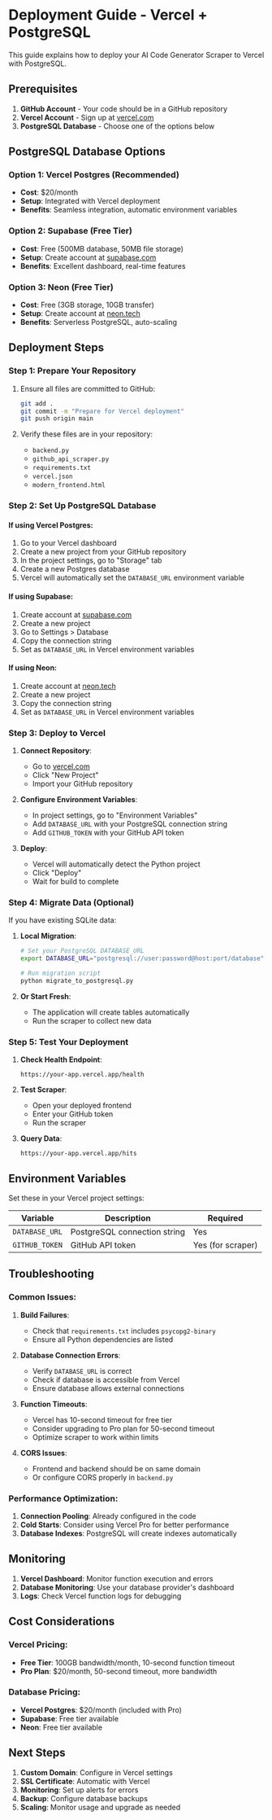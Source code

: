 # Deployment Guide - Vercel + PostgreSQL

This guide explains how to deploy your AI Code Generator Scraper to Vercel with PostgreSQL.

## Prerequisites

1. **GitHub Account** - Your code should be in a GitHub repository
2. **Vercel Account** - Sign up at [vercel.com](https://vercel.com)
3. **PostgreSQL Database** - Choose one of the options below

## PostgreSQL Database Options

### Option 1: Vercel Postgres (Recommended)
- **Cost**: $20/month
- **Setup**: Integrated with Vercel deployment
- **Benefits**: Seamless integration, automatic environment variables

### Option 2: Supabase (Free Tier)
- **Cost**: Free (500MB database, 50MB file storage)
- **Setup**: Create account at [supabase.com](https://supabase.com)
- **Benefits**: Excellent dashboard, real-time features

### Option 3: Neon (Free Tier)
- **Cost**: Free (3GB storage, 10GB transfer)
- **Setup**: Create account at [neon.tech](https://neon.tech)
- **Benefits**: Serverless PostgreSQL, auto-scaling

## Deployment Steps

### Step 1: Prepare Your Repository

1. Ensure all files are committed to GitHub:
   ```bash
   git add .
   git commit -m "Prepare for Vercel deployment"
   git push origin main
   ```

2. Verify these files are in your repository:
   - `backend.py`
   - `github_api_scraper.py`
   - `requirements.txt`
   - `vercel.json`
   - `modern_frontend.html`

### Step 2: Set Up PostgreSQL Database

#### If using Vercel Postgres:
1. Go to your Vercel dashboard
2. Create a new project from your GitHub repository
3. In the project settings, go to "Storage" tab
4. Create a new Postgres database
5. Vercel will automatically set the `DATABASE_URL` environment variable

#### If using Supabase:
1. Create account at [supabase.com](https://supabase.com)
2. Create a new project
3. Go to Settings > Database
4. Copy the connection string
5. Set as `DATABASE_URL` in Vercel environment variables

#### If using Neon:
1. Create account at [neon.tech](https://neon.tech)
2. Create a new project
3. Copy the connection string
4. Set as `DATABASE_URL` in Vercel environment variables

### Step 3: Deploy to Vercel

1. **Connect Repository**:
   - Go to [vercel.com](https://vercel.com)
   - Click "New Project"
   - Import your GitHub repository

2. **Configure Environment Variables**:
   - In project settings, go to "Environment Variables"
   - Add `DATABASE_URL` with your PostgreSQL connection string
   - Add `GITHUB_TOKEN` with your GitHub API token

3. **Deploy**:
   - Vercel will automatically detect the Python project
   - Click "Deploy"
   - Wait for build to complete

### Step 4: Migrate Data (Optional)

If you have existing SQLite data:

1. **Local Migration**:
   ```bash
   # Set your PostgreSQL DATABASE_URL
   export DATABASE_URL="postgresql://user:password@host:port/database"
   
   # Run migration script
   python migrate_to_postgresql.py
   ```

2. **Or Start Fresh**:
   - The application will create tables automatically
   - Run the scraper to collect new data

### Step 5: Test Your Deployment

1. **Check Health Endpoint**:
   ```
   https://your-app.vercel.app/health
   ```

2. **Test Scraper**:
   - Open your deployed frontend
   - Enter your GitHub token
   - Run the scraper

3. **Query Data**:
   ```
   https://your-app.vercel.app/hits
   ```

## Environment Variables

Set these in your Vercel project settings:

| Variable | Description | Required |
|----------|-------------|----------|
| `DATABASE_URL` | PostgreSQL connection string | Yes |
| `GITHUB_TOKEN` | GitHub API token | Yes (for scraper) |

## Troubleshooting

### Common Issues:

1. **Build Failures**:
   - Check that `requirements.txt` includes `psycopg2-binary`
   - Ensure all Python dependencies are listed

2. **Database Connection Errors**:
   - Verify `DATABASE_URL` is correct
   - Check if database is accessible from Vercel
   - Ensure database allows external connections

3. **Function Timeouts**:
   - Vercel has 10-second timeout for free tier
   - Consider upgrading to Pro plan for 50-second timeout
   - Optimize scraper to work within limits

4. **CORS Issues**:
   - Frontend and backend should be on same domain
   - Or configure CORS properly in `backend.py`

### Performance Optimization:

1. **Connection Pooling**: Already configured in the code
2. **Cold Starts**: Consider using Vercel Pro for better performance
3. **Database Indexes**: PostgreSQL will create indexes automatically

## Monitoring

1. **Vercel Dashboard**: Monitor function execution and errors
2. **Database Monitoring**: Use your database provider's dashboard
3. **Logs**: Check Vercel function logs for debugging

## Cost Considerations

### Vercel Pricing:
- **Free Tier**: 100GB bandwidth/month, 10-second function timeout
- **Pro Plan**: $20/month, 50-second timeout, more bandwidth

### Database Pricing:
- **Vercel Postgres**: $20/month (included with Pro)
- **Supabase**: Free tier available
- **Neon**: Free tier available

## Next Steps

1. **Custom Domain**: Configure in Vercel settings
2. **SSL Certificate**: Automatic with Vercel
3. **Monitoring**: Set up alerts for errors
4. **Backup**: Configure database backups
5. **Scaling**: Monitor usage and upgrade as needed 